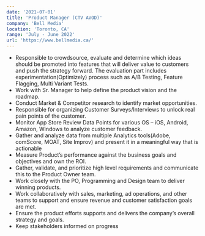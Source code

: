 ```yaml
---
date: '2021-07-01'
title: 'Product Manager (CTV AVOD)'
company: 'Bell Media'
location: 'Toronto, CA'
range: 'July - June 2022'
url: 'https://www.bellmedia.ca/'
---
```


- Responsible to crowdsource, evaluate and determine which ideas should be
  promoted into features that will deliver value to customers and push the
  strategy forward. The evaluation part includes experimentation(Optimizely) process such as A/B Testing, Feature Flagging, Multi Variant Tests.
- Work with Sr. Manager to help define the product vision and the roadmap.
- Conduct Market & Competitor research to identify market opportunities.
- Responsible for organizing Customer Surveys/Interviews to unlock real pain points of the customer.
- Monitor App Store Review Data Points for various OS – iOS, Android, Amazon, Windows to analyze customer feedback.
- Gather and analyze data from multiple Analytics tools(Adobe, comScore, MOAT, Site Improv) and present it in a meaningful way that is actionable
- Measure Product’s performance against the business goals and objectives and own the ROI.
- Gather, validate, and prioritize high level requirements and communicate this to the Product Owner team.
- Work closely with the PO, Programming and Design team to deliver winning
  products.
- Work collaboratively with sales, marketing, ad operations, and other teams to
  support and ensure revenue and customer satisfaction goals are met.
- Ensure the product efforts supports and delivers the company’s overall
  strategy and goals.
- Keep stakeholders informed on progress
